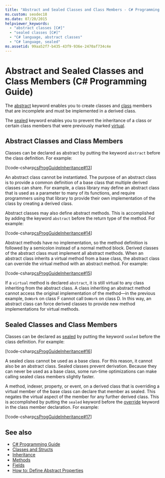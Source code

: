 ```yaml
---
title: "Abstract and Sealed Classes and Class Members - C# Programming Guide"
ms.custom: seodec18
ms.date: 07/20/2015
helpviewer_keywords: 
  - "abstract classes [C#]"
  - "sealed classes [C#]"
  - "C# language, abstract classes"
  - "C# language, sealed"
ms.assetid: 99aa52f7-b435-43f9-936e-2470af734c4e
---
```

# Abstract and Sealed Classes and Class Members (C# Programming Guide)
The [abstract](../../../csharp/language-reference/keywords/abstract.md) keyword enables you to create classes and [class](../../../csharp/language-reference/keywords/class.md) members that are incomplete and must be implemented in a derived class.  
  
 The [sealed](../../../csharp/language-reference/keywords/sealed.md) keyword enables you to prevent the inheritance of a class or certain class members that were previously marked [virtual](../../../csharp/language-reference/keywords/virtual.md).  
  
## Abstract Classes and Class Members  
 Classes can be declared as abstract by putting the keyword `abstract` before the class definition. For example:  
  
 [!code-csharp[csProgGuideInheritance#13](../../../csharp/programming-guide/classes-and-structs/codesnippet/CSharp/abstract-and-sealed-classes-and-class-members_1.cs)]  
  
 An abstract class cannot be instantiated. The purpose of an abstract class is to provide a common definition of a base class that multiple derived classes can share. For example, a class library may define an abstract class that is used as a parameter to many of its functions, and require programmers using that library to provide their own implementation of the class by creating a derived class.  
  
 Abstract classes may also define abstract methods. This is accomplished by adding the keyword `abstract` before the return type of the method. For example:  
  
 [!code-csharp[csProgGuideInheritance#14](../../../csharp/programming-guide/classes-and-structs/codesnippet/CSharp/abstract-and-sealed-classes-and-class-members_2.cs)]  
  
 Abstract methods have no implementation, so the method definition is followed by a semicolon instead of a normal method block. Derived classes of the abstract class must implement all abstract methods. When an abstract class inherits a virtual method from a base class, the abstract class can override the virtual method with an abstract method. For example:  
  
 [!code-csharp[csProgGuideInheritance#15](../../../csharp/programming-guide/classes-and-structs/codesnippet/CSharp/abstract-and-sealed-classes-and-class-members_3.cs)]  
  
 If a `virtual` method is declared `abstract`, it is still virtual to any class inheriting from the abstract class. A class inheriting an abstract method cannot access the original implementation of the method—in the previous example, `DoWork` on class F cannot call `DoWork` on class D. In this way, an abstract class can force derived classes to provide new method implementations for virtual methods.  
  
## Sealed Classes and Class Members  
 Classes can be declared as [sealed](../../../csharp/language-reference/keywords/sealed.md) by putting the keyword `sealed` before the class definition. For example:  
  
 [!code-csharp[csProgGuideInheritance#16](../../../csharp/programming-guide/classes-and-structs/codesnippet/CSharp/abstract-and-sealed-classes-and-class-members_4.cs)]  
  
 A sealed class cannot be used as a base class. For this reason, it cannot also be an abstract class. Sealed classes prevent derivation. Because they can never be used as a base class, some run-time optimizations can make calling sealed class members slightly faster.  
  
 A method, indexer, property, or event, on a derived class that is overriding a virtual member of the base class can declare that member as sealed. This negates the virtual aspect of the member for any further derived class. This is accomplished by putting the `sealed` keyword before the [override](../../../csharp/language-reference/keywords/override.md) keyword in the class member declaration. For example:  
  
 [!code-csharp[csProgGuideInheritance#17](../../../csharp/programming-guide/classes-and-structs/codesnippet/CSharp/abstract-and-sealed-classes-and-class-members_5.cs)]  
  
## See also

- [C# Programming Guide](../../../csharp/programming-guide/index.md)
- [Classes and Structs](../../../csharp/programming-guide/classes-and-structs/index.md)
- [Inheritance](../../../csharp/programming-guide/classes-and-structs/inheritance.md)
- [Methods](../../../csharp/programming-guide/classes-and-structs/methods.md)
- [Fields](../../../csharp/programming-guide/classes-and-structs/fields.md)
- [How to: Define Abstract Properties](../../../csharp/programming-guide/classes-and-structs/how-to-define-abstract-properties.md)
